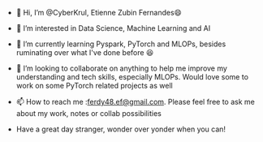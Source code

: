 - 👋 Hi, I’m @CyberKrul, Etienne Zubin Fernandes😄
- 👀 I’m interested in Data Science, Machine Learning and AI
- 🌱 I’m currently learning Pyspark, PyTorch and MLOPs, besides ruminating over what I've done before 😆
- 💞️ I’m looking to collaborate on anything to help me improve my understanding and tech skills, especially MLOPs. Would love some to work on some PyTorch related projects as well
- 📫 How to reach me :ferdy48.ef@gmail.com. Please feel free to ask me about my work, notes or collab possibilities

- Have a great day stranger, wonder over yonder when you can!

<!---
CyberKrul/CyberKrul is a ✨ special ✨ repository because its `README.md` (this file) appears on your GitHub profile.
You can click the Preview link to take a look at your changes.
--->
